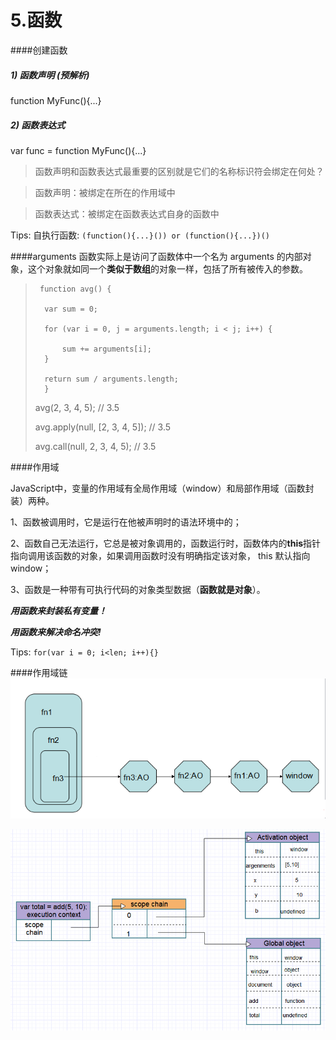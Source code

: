 # 5.函数
####创建函数

##### 1) 函数声明 (预解析)

function MyFunc(){...}

##### 2) 函数表达式

var func = function MyFunc(){...}


> 函数声明和函数表达式最重要的区别就是它们的名称标识符会绑定在何处？

>函数声明：被绑定在所在的作用域中

>函数表达式：被绑定在函数表达式自身的函数中

Tips: 自执行函数: ```(function(){...}()) or (function(){...})()```

####arguments
函数实际上是访问了函数体中一个名为 arguments 的内部对象，这个对象就如同一个**类似于数组**的对象一样，包括了所有被传入的参数。

>      function avg() {
> 
>       var sum = 0;
>    
>       for (var i = 0, j = arguments.length; i < j; i++) {
>    
>           sum += arguments[i];
>       }
>    
>       return sum / arguments.length;
>       }
> 
> avg(2, 3, 4, 5); // 3.5
> 
> avg.apply(null, [2, 3, 4, 5]); // 3.5
> 
> avg.call(null, 2, 3, 4, 5); // 3.5

####作用域

JavaScript中，变量的作用域有全局作用域（window）和局部作用域（函数封装）两种。

1、函数被调用时，它是运行在他被声明时的语法环境中的；

2、函数自己无法运行，它总是被对象调用的，函数运行时，函数体内的**this**指针指向调用该函数的对象，如果调用函数时没有明确指定该对象， this 默认指向 window；

3、函数是一种带有可执行代码的对象类型数据（**函数就是对象**）。

***用函数来封装私有变量！***

***用函数来解决命名冲突!***

Tips: ```for(var i = 0; i<len; i++){}```

####作用域链
![](1.png)




![](2.jpg)



